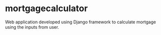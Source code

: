 # mortgagecalculator
Web application developed using Django framework to calculate mortgage using the inputs from user.
